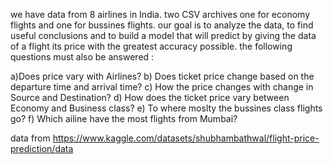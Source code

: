 

we have data from 8 airlines in India. two CSV archives one for economy flights and one for bussines flights. our goal is to analyze the data,
to find useful conclusions and to build a model that will predict by giving the data of a flight its price with the greatest accuracy possible.
the following questions must also be answered :

a)Does price vary with Airlines?
b) Does ticket price change based on the departure time and arrival time?
c) How the price changes with change in Source and Destination?
d) How does the ticket price vary between Economy and Business class?
e) To where moslty the bussines class flights go?
f) Which ailine have the most flights from Mumbai?

data from https://www.kaggle.com/datasets/shubhambathwal/flight-price-prediction/data
